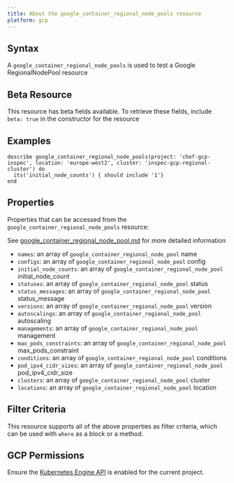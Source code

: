 ```yaml
---
title: About the google_container_regional_node_pools resource
platform: gcp
---
```


## Syntax
A `google_container_regional_node_pools` is used to test a Google RegionalNodePool resource


## Beta Resource
This resource has beta fields available. To retrieve these fields, include `beta: true` in the constructor for the resource

## Examples
```
describe google_container_regional_node_pools(project: 'chef-gcp-inspec', location: 'europe-west2', cluster: 'inspec-gcp-regional-cluster') do
  its('initial_node_counts') { should include '1'}
end
```

## Properties
Properties that can be accessed from the `google_container_regional_node_pools` resource:

See [google_container_regional_node_pool.md](google_container_regional_node_pool.md) for more detailed information
  * `names`: an array of `google_container_regional_node_pool` name
  * `configs`: an array of `google_container_regional_node_pool` config
  * `initial_node_counts`: an array of `google_container_regional_node_pool` initial_node_count
  * `statuses`: an array of `google_container_regional_node_pool` status
  * `status_messages`: an array of `google_container_regional_node_pool` status_message
  * `versions`: an array of `google_container_regional_node_pool` version
  * `autoscalings`: an array of `google_container_regional_node_pool` autoscaling
  * `managements`: an array of `google_container_regional_node_pool` management
  * `max_pods_constraints`: an array of `google_container_regional_node_pool` max_pods_constraint
  * `conditions`: an array of `google_container_regional_node_pool` conditions
  * `pod_ipv4_cidr_sizes`: an array of `google_container_regional_node_pool` pod_ipv4_cidr_size
  * `clusters`: an array of `google_container_regional_node_pool` cluster
  * `locations`: an array of `google_container_regional_node_pool` location

## Filter Criteria
This resource supports all of the above properties as filter criteria, which can be used
with `where` as a block or a method.

## GCP Permissions

Ensure the [Kubernetes Engine API](https://console.cloud.google.com/apis/library/container.googleapis.com/) is enabled for the current project.

